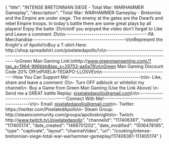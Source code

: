 {
    "title": "INTENSE BRETONNIAN SIEGE - Total War: WARHAMMER Gameplay",
    "description": "Total War: WARHAMMER Gameplay - Bretonnia and the Empire are under siege.  The enemy at the gates are the Dwarfs and rebel Empire troops.  In today's battle there are some great plays by all players!  Enjoy the batte :D\n\n\nIf you enjoyed the video don't forget to Like and Leave a comment :D\n\n-----------------------------------------PA Merchandise----------------------------------------------\n\nRepresent the Knight's of Apollo!\nBuy a T-shirt Here: http:\/\/shop.spreadshirt.com\/pixelatedapollo\/\n\n---------------------------------------------------------------------------------------------------------------\nGreen Man Gaming Link:\nhttp:\/\/www.greenmangaming.com\/?tap_a=1964-996bbb&tap_s=29753-aa0a78\n\nGreen Man Gaming Discount Code 20% Off:\nPIXELA-TEDAPO-LLOSVE\n\n----------------------------------How You Can Support Me! -----------------------------------\n\n- Like, share and leave a comment :D\n- Turn OFF adblock or whitelist my channel\n- Buy a Game from Green Man Gaming (Use the Link Above) \n- Send me a GREAT battle Replay: pixelatedapollo@gmail.com\n\n------------------------------------------Connect With Me!-----------------------------------------\n\n- Email: pixelatedapollo@gmail.com\n- Twitter: https:\/\/twitter.com\/PixelatedApollo\n- Steam Group:  http:\/\/steamcommunity.com\/groups\/apollosknights\n- Twitch: http:\/\/www.twitch.tv\/pixelatedapollo",
    "channelid": "117406361",
    "videoid": "117405174",
    "date_created": "1466701202",
    "date_modified": "1506478195",
    "type": "captivate",
    "layout": "channelVideo",
    "url": "\/cooking\/intense-bretonnian-siege-total-war-warhammer-gameplay\/117406361-117405174"
}